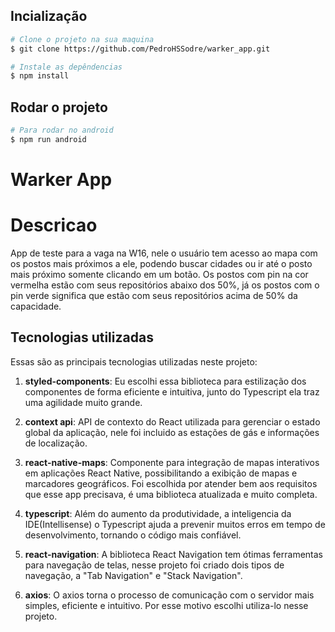 ## Incialização
```bash
# Clone o projeto na sua maquina
$ git clone https://github.com/PedroHSSodre/warker_app.git

# Instale as depêndencias
$ npm install
```

## Rodar o projeto
```bash
# Para rodar no android
$ npm run android
```

# Warker App 

# Descricao
App de teste para a vaga na W16, nele o usuário tem acesso ao mapa com os postos mais próximos a ele, podendo buscar cidades ou ir até o posto mais próximo somente clicando em um botão.
Os postos com pin na cor vermelha estão com seus repositórios abaixo dos 50%, já os postos com o pin verde significa que estão com seus repositórios acima de 50% da capacidade.
## Tecnologias utilizadas

Essas são as principais tecnologias utilizadas neste projeto:

1. **styled-components**: Eu escolhi essa biblioteca para estilização dos componentes de forma eficiente e intuitiva, junto do Typescript ela traz uma agilidade muito grande. 

2. **context api**: API de contexto do React utilizada para gerenciar o estado global da aplicação, nele foi incluido as estações de gás e informações de localização.

3. **react-native-maps**: Componente para integração de mapas interativos em aplicações React Native, possibilitando a exibição de mapas e marcadores geográficos. Foi escolhida por atender bem aos requisitos que esse app precisava, é uma biblioteca atualizada e muito completa.

4. **typescript**: Além do aumento da produtividade, a inteligencia da IDE(Intellisense) o Typescript ajuda a prevenir muitos erros em 
tempo de desenvolvimento, tornando o código mais confiável.

5. **react-navigation**: A biblioteca React Navigation tem ótimas ferramentas para navegação de telas, nesse projeto foi criado dois tipos de navegação, a "Tab Navigation" e "Stack Navigation".

6. **axios**: O axios torna o processo de comunicação com o servidor mais simples, eficiente e intuitivo. Por esse motivo escolhi utiliza-lo nesse projeto.
